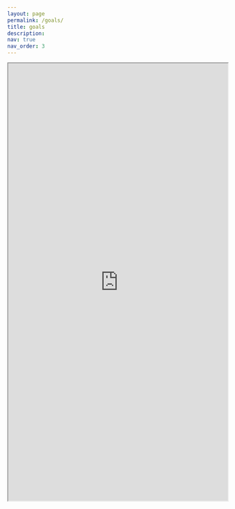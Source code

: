 ```yaml
---
layout: page
permalink: /goals/
title: goals
description: 
nav: true
nav_order: 3
---
```


<iframe src="https://docs.google.com/document/d/e/2PACX-1vQ_fPXpeOu0ri_PzvYCIm-Zpi1HEU0vffcYB3GlWzfMTU5oKDlDzYOIih5RyzPSVaEPpyLPTgGj6m9I/pub" width="100%" height="1000px"></iframe>